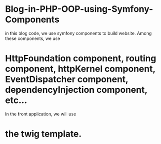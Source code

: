 # Blog-in-PHP-OOP-using-Symfony-Components
 in this blog code, we use symfony components to build website. Among these components, we use
# HttpFoundation component, routing component, httpKernel component, EventDispatcher component, dependencyInjection component, etc...
In the front application, we will use
# the twig template.

